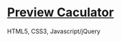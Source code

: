 # [Preview Caculator](https://quyetdv.github.io/pet-projects/Calculator/)
HTML5, CSS3, Javascript/jQuery
